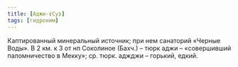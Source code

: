 ```yaml
---
title: [Аджи-❮Су❯]
tags: [гидроним]
---
```


Каптированный минеральный источник; при нем санаторий «Черные Воды». В 2 км. к З
от нп Соколиное (Бахч.) – тюрк аджи – «совершивший паломничество в Мекку»; ср.
тюрк. аджджи – горький, едкий.
